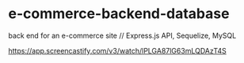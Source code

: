 # e-commerce-backend-database
back end for an e-commerce site // Express.js API, Sequelize, MySQL

https://app.screencastify.com/v3/watch/lPLGA87lG63mLQDAzT4S